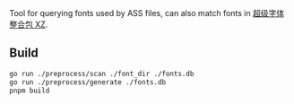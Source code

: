Tool for querying fonts used by ASS files, can also match fonts in [超级字体整合包 XZ](https://vcb-s.com/archives/1114).

## Build

```bash
go run ./preprocess/scan ./font_dir ./fonts.db
go run ./preprocess/generate ./fonts.db
pnpm build
```
